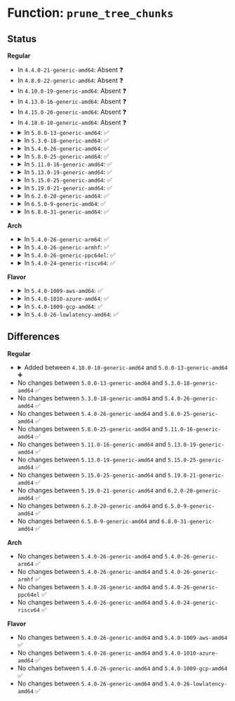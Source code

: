 # Function: <code>prune_tree_chunks</code>

## Status
<b>Regular</b>
<ul>
<li>
In <code>4.4.0-21-generic-amd64</code>: Absent ❓
</li>
<li>
In <code>4.8.0-22-generic-amd64</code>: Absent ❓
</li>
<li>
In <code>4.10.0-19-generic-amd64</code>: Absent ❓
</li>
<li>
In <code>4.13.0-16-generic-amd64</code>: Absent ❓
</li>
<li>
In <code>4.15.0-20-generic-amd64</code>: Absent ❓
</li>
<li>
In <code>4.18.0-10-generic-amd64</code>: Absent ❓
</li>
<li>
<details>
<summary>In <code>5.0.0-13-generic-amd64</code>: ✅</summary>

```c
void prune_tree_chunks(struct audit_tree * victim, bool tagged)
```

```json
{
  "name": "prune_tree_chunks",
  "collision_type": "Unique Static",
  "inline_type": "No",
  "funcs": [
    {
      "addr": 18446744071580315200,
      "name": "prune_tree_chunks",
      "external": false,
      "loc": "kernel/audit_tree.c:570",
      "file": "kernel/audit_tree.c",
      "inline": "seen, unknown",
      "caller_inline": [],
      "caller_func": [
        "kernel/audit_tree.c:audit_kill_trees",
        "kernel/audit_tree.c:prune_tree_thread",
        "kernel/audit_tree.c:trim_marked",
        "kernel/audit_tree.c:trim_marked"
      ]
    }
  ],
  "symbols": [
    {
      "addr": 18446744071580315200,
      "name": "prune_tree_chunks",
      "section": ".text",
      "bind": "STB_LOCAL",
      "size": 734
    }
  ]
}
```
</details>
</li>
<li>
<details>
<summary>In <code>5.3.0-18-generic-amd64</code>: ✅</summary>

```c
void prune_tree_chunks(struct audit_tree * victim, bool tagged)
```

```json
{
  "name": "prune_tree_chunks",
  "collision_type": "Unique Static",
  "inline_type": "No",
  "funcs": [
    {
      "addr": 18446744071580367424,
      "name": "prune_tree_chunks",
      "external": false,
      "loc": "kernel/audit_tree.c:571",
      "file": "kernel/audit_tree.c",
      "inline": "seen, unknown",
      "caller_inline": [],
      "caller_func": [
        "kernel/audit_tree.c:audit_kill_trees",
        "kernel/audit_tree.c:prune_tree_thread",
        "kernel/audit_tree.c:trim_marked",
        "kernel/audit_tree.c:trim_marked"
      ]
    }
  ],
  "symbols": [
    {
      "addr": 18446744071580367424,
      "name": "prune_tree_chunks",
      "section": ".text",
      "bind": "STB_LOCAL",
      "size": 753
    }
  ]
}
```
</details>
</li>
<li>
<details>
<summary>In <code>5.4.0-26-generic-amd64</code>: ✅</summary>

```c
void prune_tree_chunks(struct audit_tree * victim, bool tagged)
```

```json
{
  "name": "prune_tree_chunks",
  "collision_type": "Unique Static",
  "inline_type": "No",
  "funcs": [
    {
      "addr": 18446744071580416176,
      "name": "prune_tree_chunks",
      "external": false,
      "loc": "kernel/audit_tree.c:571",
      "file": "kernel/audit_tree.c",
      "inline": "seen, unknown",
      "caller_inline": [],
      "caller_func": [
        "kernel/audit_tree.c:audit_kill_trees",
        "kernel/audit_tree.c:prune_tree_thread",
        "kernel/audit_tree.c:trim_marked",
        "kernel/audit_tree.c:trim_marked"
      ]
    }
  ],
  "symbols": [
    {
      "addr": 18446744071580416176,
      "name": "prune_tree_chunks",
      "section": ".text",
      "bind": "STB_LOCAL",
      "size": 753
    }
  ]
}
```
</details>
</li>
<li>
<details>
<summary>In <code>5.8.0-25-generic-amd64</code>: ✅</summary>

```c
void prune_tree_chunks(struct audit_tree * victim, bool tagged)
```

```json
{
  "name": "prune_tree_chunks",
  "collision_type": "Unique Static",
  "inline_type": "No",
  "funcs": [
    {
      "addr": 18446744071580496736,
      "name": "prune_tree_chunks",
      "external": false,
      "loc": "kernel/audit_tree.c:571",
      "file": "kernel/audit_tree.c",
      "inline": "seen, unknown",
      "caller_inline": [],
      "caller_func": [
        "kernel/audit_tree.c:audit_kill_trees",
        "kernel/audit_tree.c:prune_tree_thread",
        "kernel/audit_tree.c:trim_marked",
        "kernel/audit_tree.c:trim_marked"
      ]
    }
  ],
  "symbols": [
    {
      "addr": 18446744071580496736,
      "name": "prune_tree_chunks",
      "section": ".text",
      "bind": "STB_LOCAL",
      "size": 418
    }
  ]
}
```
</details>
</li>
<li>
<details>
<summary>In <code>5.11.0-16-generic-amd64</code>: ✅</summary>

```c
void prune_tree_chunks(struct audit_tree * victim, bool tagged)
```

```json
{
  "name": "prune_tree_chunks",
  "collision_type": "Unique Static",
  "inline_type": "No",
  "funcs": [
    {
      "addr": 18446744071580484816,
      "name": "prune_tree_chunks",
      "external": false,
      "loc": "kernel/audit_tree.c:569",
      "file": "kernel/audit_tree.c",
      "inline": "seen, unknown",
      "caller_inline": [],
      "caller_func": [
        "kernel/audit_tree.c:audit_kill_trees",
        "kernel/audit_tree.c:prune_tree_thread",
        "kernel/audit_tree.c:trim_marked",
        "kernel/audit_tree.c:trim_marked"
      ]
    }
  ],
  "symbols": [
    {
      "addr": 18446744071580484816,
      "name": "prune_tree_chunks",
      "section": ".text",
      "bind": "STB_LOCAL",
      "size": 418
    }
  ]
}
```
</details>
</li>
<li>
<details>
<summary>In <code>5.13.0-19-generic-amd64</code>: ✅</summary>

```c
void prune_tree_chunks(struct audit_tree * victim, bool tagged)
```

```json
{
  "name": "prune_tree_chunks",
  "collision_type": "Unique Static",
  "inline_type": "No",
  "funcs": [
    {
      "addr": 18446744071580487648,
      "name": "prune_tree_chunks",
      "external": false,
      "loc": "kernel/audit_tree.c:569",
      "file": "kernel/audit_tree.c",
      "inline": "seen, unknown",
      "caller_inline": [],
      "caller_func": [
        "kernel/audit_tree.c:audit_kill_trees",
        "kernel/audit_tree.c:prune_tree_thread",
        "kernel/audit_tree.c:trim_marked",
        "kernel/audit_tree.c:trim_marked"
      ]
    }
  ],
  "symbols": [
    {
      "addr": 18446744071580487648,
      "name": "prune_tree_chunks",
      "section": ".text",
      "bind": "STB_LOCAL",
      "size": 716
    }
  ]
}
```
</details>
</li>
<li>
<details>
<summary>In <code>5.15.0-25-generic-amd64</code>: ✅</summary>

```c
void prune_tree_chunks(struct audit_tree * victim, bool tagged)
```

```json
{
  "name": "prune_tree_chunks",
  "collision_type": "Unique Static",
  "inline_type": "No",
  "funcs": [
    {
      "addr": 18446744071580655296,
      "name": "prune_tree_chunks",
      "external": false,
      "loc": "kernel/audit_tree.c:569",
      "file": "kernel/audit_tree.c",
      "inline": "seen, unknown",
      "caller_inline": [],
      "caller_func": [
        "kernel/audit_tree.c:audit_kill_trees",
        "kernel/audit_tree.c:prune_tree_thread",
        "kernel/audit_tree.c:trim_marked",
        "kernel/audit_tree.c:trim_marked"
      ]
    }
  ],
  "symbols": [
    {
      "addr": 18446744071580655296,
      "name": "prune_tree_chunks",
      "section": ".text",
      "bind": "STB_LOCAL",
      "size": 716
    }
  ]
}
```
</details>
</li>
<li>
<details>
<summary>In <code>5.19.0-21-generic-amd64</code>: ✅</summary>

```c
void prune_tree_chunks(struct audit_tree * victim, bool tagged)
```

```json
{
  "name": "prune_tree_chunks",
  "collision_type": "Unique Static",
  "inline_type": "No",
  "funcs": [
    {
      "addr": 18446744071580864592,
      "name": "prune_tree_chunks",
      "external": false,
      "loc": "kernel/audit_tree.c:569",
      "file": "kernel/audit_tree.c",
      "inline": "seen, unknown",
      "caller_inline": [],
      "caller_func": [
        "kernel/audit_tree.c:audit_kill_trees",
        "kernel/audit_tree.c:prune_tree_thread",
        "kernel/audit_tree.c:trim_marked",
        "kernel/audit_tree.c:trim_marked"
      ]
    }
  ],
  "symbols": [
    {
      "addr": 18446744071580864592,
      "name": "prune_tree_chunks",
      "section": ".text",
      "bind": "STB_LOCAL",
      "size": 856
    }
  ]
}
```
</details>
</li>
<li>
<details>
<summary>In <code>6.2.0-20-generic-amd64</code>: ✅</summary>

```c
void prune_tree_chunks(struct audit_tree * victim, bool tagged)
```

```json
{
  "name": "prune_tree_chunks",
  "collision_type": "Unique Static",
  "inline_type": "No",
  "funcs": [
    {
      "addr": 18446744071581152752,
      "name": "prune_tree_chunks",
      "external": false,
      "loc": "kernel/audit_tree.c:569",
      "file": "kernel/audit_tree.c",
      "inline": "seen, unknown",
      "caller_inline": [],
      "caller_func": [
        "kernel/audit_tree.c:audit_kill_trees",
        "kernel/audit_tree.c:prune_tree_thread",
        "kernel/audit_tree.c:trim_marked",
        "kernel/audit_tree.c:trim_marked"
      ]
    }
  ],
  "symbols": [
    {
      "addr": 18446744071581152752,
      "name": "prune_tree_chunks",
      "section": ".text",
      "bind": "STB_LOCAL",
      "size": 856
    }
  ]
}
```
</details>
</li>
<li>
<details>
<summary>In <code>6.5.0-9-generic-amd64</code>: ✅</summary>

```c
void prune_tree_chunks(struct audit_tree * victim, bool tagged)
```

```json
{
  "name": "prune_tree_chunks",
  "collision_type": "Unique Static",
  "inline_type": "No",
  "funcs": [
    {
      "addr": 18446744071581246176,
      "name": "prune_tree_chunks",
      "external": false,
      "loc": "kernel/audit_tree.c:569",
      "file": "kernel/audit_tree.c",
      "inline": "seen, unknown",
      "caller_inline": [],
      "caller_func": [
        "kernel/audit_tree.c:audit_kill_trees",
        "kernel/audit_tree.c:prune_tree_thread",
        "kernel/audit_tree.c:trim_marked",
        "kernel/audit_tree.c:trim_marked"
      ]
    }
  ],
  "symbols": [
    {
      "addr": 18446744071581246176,
      "name": "prune_tree_chunks",
      "section": ".text",
      "bind": "STB_LOCAL",
      "size": 857
    }
  ]
}
```
</details>
</li>
<li>
<details>
<summary>In <code>6.8.0-31-generic-amd64</code>: ✅</summary>

```c
void prune_tree_chunks(struct audit_tree * victim, bool tagged)
```

```json
{
  "name": "prune_tree_chunks",
  "collision_type": "Unique Static",
  "inline_type": "No",
  "funcs": [
    {
      "addr": 18446744071581352432,
      "name": "prune_tree_chunks",
      "external": false,
      "loc": "kernel/audit_tree.c:569",
      "file": "kernel/audit_tree.c",
      "inline": "seen, unknown",
      "caller_inline": [],
      "caller_func": [
        "kernel/audit_tree.c:audit_kill_trees",
        "kernel/audit_tree.c:prune_tree_thread",
        "kernel/audit_tree.c:trim_marked",
        "kernel/audit_tree.c:trim_marked"
      ]
    }
  ],
  "symbols": [
    {
      "addr": 18446744071581352432,
      "name": "prune_tree_chunks",
      "section": ".text",
      "bind": "STB_LOCAL",
      "size": 857
    }
  ]
}
```
</details>
</li>
</ul>
<b>Arch</b>
<ul>
<li>
<details>
<summary>In <code>5.4.0-26-generic-arm64</code>: ✅</summary>

```c
void prune_tree_chunks(struct audit_tree * victim, bool tagged)
```

```json
{
  "name": "prune_tree_chunks",
  "collision_type": "Unique Static",
  "inline_type": "No",
  "funcs": [
    {
      "addr": 18446603336491681440,
      "name": "prune_tree_chunks",
      "external": false,
      "loc": "kernel/audit_tree.c:571",
      "file": "kernel/audit_tree.c",
      "inline": "seen, unknown",
      "caller_inline": [],
      "caller_func": [
        "kernel/audit_tree.c:audit_kill_trees",
        "kernel/audit_tree.c:prune_tree_thread"
      ]
    }
  ],
  "symbols": [
    {
      "addr": 18446603336491681440,
      "name": "prune_tree_chunks",
      "section": ".text",
      "bind": "STB_LOCAL",
      "size": 960
    }
  ]
}
```
</details>
</li>
<li>
<details>
<summary>In <code>5.4.0-26-generic-armhf</code>: ✅</summary>

```c
void prune_tree_chunks(struct audit_tree * victim, bool tagged)
```

```json
{
  "name": "prune_tree_chunks",
  "collision_type": "Unique Static",
  "inline_type": "No",
  "funcs": [
    {
      "addr": 3225635996,
      "name": "prune_tree_chunks",
      "external": false,
      "loc": "kernel/audit_tree.c:571",
      "file": "kernel/audit_tree.c",
      "inline": "seen, unknown",
      "caller_inline": [],
      "caller_func": [
        "kernel/audit_tree.c:audit_kill_trees",
        "kernel/audit_tree.c:prune_tree_thread"
      ]
    }
  ],
  "symbols": [
    {
      "addr": 3225635996,
      "name": "prune_tree_chunks",
      "section": ".text",
      "bind": "STB_LOCAL",
      "size": 768
    }
  ]
}
```
</details>
</li>
<li>
<details>
<summary>In <code>5.4.0-26-generic-ppc64el</code>: ✅</summary>

```c
void prune_tree_chunks(struct audit_tree * victim, bool tagged)
```

```json
{
  "name": "prune_tree_chunks",
  "collision_type": "Unique Static",
  "inline_type": "No",
  "funcs": [
    {
      "addr": 13835058055284694192,
      "name": "prune_tree_chunks",
      "external": false,
      "loc": "kernel/audit_tree.c:571",
      "file": "kernel/audit_tree.c",
      "inline": "seen, unknown",
      "caller_inline": [],
      "caller_func": [
        "kernel/audit_tree.c:audit_kill_trees",
        "kernel/audit_tree.c:prune_tree_thread"
      ]
    }
  ],
  "symbols": [
    {
      "addr": 13835058055284694192,
      "name": "prune_tree_chunks",
      "section": ".text",
      "bind": "STB_LOCAL",
      "size": 1172
    }
  ]
}
```
</details>
</li>
<li>
<details>
<summary>In <code>5.4.0-24-generic-riscv64</code>: ✅</summary>

```c
void prune_tree_chunks(struct audit_tree * victim, bool tagged)
```

```json
{
  "name": "prune_tree_chunks",
  "collision_type": "Unique Static",
  "inline_type": "No",
  "funcs": [
    {
      "addr": 18446743936272071132,
      "name": "prune_tree_chunks",
      "external": false,
      "loc": "kernel/audit_tree.c:571",
      "file": "kernel/audit_tree.c",
      "inline": "seen, unknown",
      "caller_inline": [],
      "caller_func": [
        "kernel/audit_tree.c:audit_kill_trees",
        "kernel/audit_tree.c:prune_tree_thread",
        "kernel/audit_tree.c:trim_marked",
        "kernel/audit_tree.c:trim_marked"
      ]
    }
  ],
  "symbols": [
    {
      "addr": 18446743936272071132,
      "name": "prune_tree_chunks",
      "section": ".text",
      "bind": "STB_LOCAL",
      "size": 862
    }
  ]
}
```
</details>
</li>
</ul>
<b>Flavor</b>
<ul>
<li>
<details>
<summary>In <code>5.4.0-1009-aws-amd64</code>: ✅</summary>

```c
void prune_tree_chunks(struct audit_tree * victim, bool tagged)
```

```json
{
  "name": "prune_tree_chunks",
  "collision_type": "Unique Static",
  "inline_type": "No",
  "funcs": [
    {
      "addr": 18446744071580384976,
      "name": "prune_tree_chunks",
      "external": false,
      "loc": "kernel/audit_tree.c:571",
      "file": "kernel/audit_tree.c",
      "inline": "seen, unknown",
      "caller_inline": [],
      "caller_func": [
        "kernel/audit_tree.c:audit_kill_trees",
        "kernel/audit_tree.c:prune_tree_thread",
        "kernel/audit_tree.c:trim_marked",
        "kernel/audit_tree.c:trim_marked"
      ]
    }
  ],
  "symbols": [
    {
      "addr": 18446744071580384976,
      "name": "prune_tree_chunks",
      "section": ".text",
      "bind": "STB_LOCAL",
      "size": 753
    }
  ]
}
```
</details>
</li>
<li>
<details>
<summary>In <code>5.4.0-1010-azure-amd64</code>: ✅</summary>

```c
void prune_tree_chunks(struct audit_tree * victim, bool tagged)
```

```json
{
  "name": "prune_tree_chunks",
  "collision_type": "Unique Static",
  "inline_type": "No",
  "funcs": [
    {
      "addr": 18446744071580332144,
      "name": "prune_tree_chunks",
      "external": false,
      "loc": "kernel/audit_tree.c:571",
      "file": "kernel/audit_tree.c",
      "inline": "seen, unknown",
      "caller_inline": [],
      "caller_func": [
        "kernel/audit_tree.c:audit_kill_trees",
        "kernel/audit_tree.c:prune_tree_thread",
        "kernel/audit_tree.c:trim_marked",
        "kernel/audit_tree.c:trim_marked"
      ]
    }
  ],
  "symbols": [
    {
      "addr": 18446744071580332144,
      "name": "prune_tree_chunks",
      "section": ".text",
      "bind": "STB_LOCAL",
      "size": 753
    }
  ]
}
```
</details>
</li>
<li>
<details>
<summary>In <code>5.4.0-1009-gcp-amd64</code>: ✅</summary>

```c
void prune_tree_chunks(struct audit_tree * victim, bool tagged)
```

```json
{
  "name": "prune_tree_chunks",
  "collision_type": "Unique Static",
  "inline_type": "No",
  "funcs": [
    {
      "addr": 18446744071580376224,
      "name": "prune_tree_chunks",
      "external": false,
      "loc": "kernel/audit_tree.c:571",
      "file": "kernel/audit_tree.c",
      "inline": "seen, unknown",
      "caller_inline": [],
      "caller_func": [
        "kernel/audit_tree.c:audit_kill_trees",
        "kernel/audit_tree.c:prune_tree_thread",
        "kernel/audit_tree.c:trim_marked",
        "kernel/audit_tree.c:trim_marked"
      ]
    }
  ],
  "symbols": [
    {
      "addr": 18446744071580376224,
      "name": "prune_tree_chunks",
      "section": ".text",
      "bind": "STB_LOCAL",
      "size": 753
    }
  ]
}
```
</details>
</li>
<li>
<details>
<summary>In <code>5.4.0-26-lowlatency-amd64</code>: ✅</summary>

```c
void prune_tree_chunks(struct audit_tree * victim, bool tagged)
```

```json
{
  "name": "prune_tree_chunks",
  "collision_type": "Unique Static",
  "inline_type": "No",
  "funcs": [
    {
      "addr": 18446744071580431760,
      "name": "prune_tree_chunks",
      "external": false,
      "loc": "kernel/audit_tree.c:571",
      "file": "kernel/audit_tree.c",
      "inline": "seen, unknown",
      "caller_inline": [],
      "caller_func": [
        "kernel/audit_tree.c:audit_kill_trees",
        "kernel/audit_tree.c:prune_tree_thread",
        "kernel/audit_tree.c:trim_marked",
        "kernel/audit_tree.c:trim_marked"
      ]
    }
  ],
  "symbols": [
    {
      "addr": 18446744071580431760,
      "name": "prune_tree_chunks",
      "section": ".text",
      "bind": "STB_LOCAL",
      "size": 741
    }
  ]
}
```
</details>
</li>
</ul>

## Differences
<b>Regular</b>
<ul>
<li>
<details>
<summary>Added between <code>4.18.0-10-generic-amd64</code> and <code>5.0.0-13-generic-amd64</code> ➕</summary>

```c
void prune_tree_chunks(struct audit_tree * victim, bool tagged)
```
</details>
</li>
<li>
No changes between <code>5.0.0-13-generic-amd64</code> and <code>5.3.0-18-generic-amd64</code> ✅
</li>
<li>
No changes between <code>5.3.0-18-generic-amd64</code> and <code>5.4.0-26-generic-amd64</code> ✅
</li>
<li>
No changes between <code>5.4.0-26-generic-amd64</code> and <code>5.8.0-25-generic-amd64</code> ✅
</li>
<li>
No changes between <code>5.8.0-25-generic-amd64</code> and <code>5.11.0-16-generic-amd64</code> ✅
</li>
<li>
No changes between <code>5.11.0-16-generic-amd64</code> and <code>5.13.0-19-generic-amd64</code> ✅
</li>
<li>
No changes between <code>5.13.0-19-generic-amd64</code> and <code>5.15.0-25-generic-amd64</code> ✅
</li>
<li>
No changes between <code>5.15.0-25-generic-amd64</code> and <code>5.19.0-21-generic-amd64</code> ✅
</li>
<li>
No changes between <code>5.19.0-21-generic-amd64</code> and <code>6.2.0-20-generic-amd64</code> ✅
</li>
<li>
No changes between <code>6.2.0-20-generic-amd64</code> and <code>6.5.0-9-generic-amd64</code> ✅
</li>
<li>
No changes between <code>6.5.0-9-generic-amd64</code> and <code>6.8.0-31-generic-amd64</code> ✅
</li>
</ul>
<b>Arch</b>
<ul>
<li>
No changes between <code>5.4.0-26-generic-amd64</code> and <code>5.4.0-26-generic-arm64</code> ✅
</li>
<li>
No changes between <code>5.4.0-26-generic-amd64</code> and <code>5.4.0-26-generic-armhf</code> ✅
</li>
<li>
No changes between <code>5.4.0-26-generic-amd64</code> and <code>5.4.0-26-generic-ppc64el</code> ✅
</li>
<li>
No changes between <code>5.4.0-26-generic-amd64</code> and <code>5.4.0-24-generic-riscv64</code> ✅
</li>
</ul>
<b>Flavor</b>
<ul>
<li>
No changes between <code>5.4.0-26-generic-amd64</code> and <code>5.4.0-1009-aws-amd64</code> ✅
</li>
<li>
No changes between <code>5.4.0-26-generic-amd64</code> and <code>5.4.0-1010-azure-amd64</code> ✅
</li>
<li>
No changes between <code>5.4.0-26-generic-amd64</code> and <code>5.4.0-1009-gcp-amd64</code> ✅
</li>
<li>
No changes between <code>5.4.0-26-generic-amd64</code> and <code>5.4.0-26-lowlatency-amd64</code> ✅
</li>
</ul>
